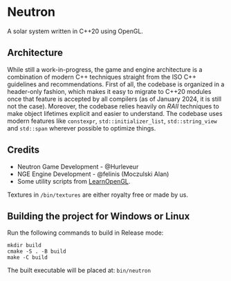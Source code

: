 # Neutron
A solar system written in C++20 using OpenGL.

## Architecture
While still a work-in-progress, the game and engine architecture is a combination of modern C++ techniques straight from the ISO C++ guidelines
and recommendations. First of all, the codebase is organized in a header-only fashion, which makes it easy to migrate to C++20 modules once
that feature is accepted by all compilers (as of January 2024, it is still not the case). Moreover, the codebase relies heavily on
_RAII_ techniques to make object lifetimes explicit and easier to understand.
The codebase uses modern features like `constexpr`, `std::initializer_list`, `std::string_view` and `std::span` wherever possible to optimize things.

## Credits
+ Neutron Game Development - @Hurleveur
+ NGE Engine Development - @felinis (Moczulski Alan)
+ Some utility scripts from [LearnOpenGL](https://learnopengl.com).

Textures in `/bin/textures` are either royalty free or made by us.

## Building the project for Windows or Linux
Run the following commands to build in Release mode:
```shell
mkdir build
cmake -S . -B build
make -C build
```
The built executable will be placed at:
`bin/neutron`
